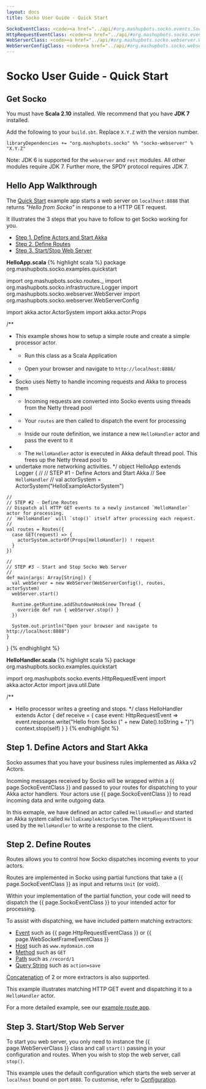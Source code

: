 ```yaml
---
layout: docs
title: Socko User Guide - Quick Start

SockoEventClass: <code><a href="../api/#org.mashupbots.socko.events.SockoEvent">SockoEvent</a></code>
HttpRequestEventClass: <code><a href="../api/#org.mashupbots.socko.events.HttpRequestEvent">HttpRequestEvent</a></code>
WebServerClass: <code><a href="../api/#org.mashupbots.socko.webserver.WebServer">WebServer</a></code>
WebServerConfigClass: <code><a href="../api/#org.mashupbots.socko.webserver.WebServerConfig">WebServerConfig</a></code>
---
```

# Socko User Guide - Quick Start


## Get Socko

You must have **Scala 2.10** installed. We recommend that you have **JDK 7** installed.

Add the following to your `build.sbt`.  Replace `X.Y.Z` with the version number.

    libraryDependencies += "org.mashupbots.socko" %% "socko-webserver" % "X.Y.Z"


Note: JDK 6 is supported for the `webserver` and `rest` modules. All other modules require JDK 7. 
Further more, the SPDY protocol requires JDK 7.


## Hello App Walkthrough

The [Quick Start](https://github.com/mashupbots/socko/tree/master/socko-examples/src/main/scala/org/mashupbots/socko/examples/quickstart) 
example app starts a web server on `localhost:8888` that returns _"Hello from Socko"_ in response to a HTTP GET request.

It illustrates the 3 steps that you have to follow to get Socko working for you.
 - [Step 1. Define Actors and Start Akka](#Step1)
 - [Step 2. Define Routes](#Step2)
 - [Step 3. Start/Stop Web Server](#Step3)

**HelloApp.scala**
{% highlight scala %}
  package org.mashupbots.socko.examples.quickstart

  import org.mashupbots.socko.routes._
  import org.mashupbots.socko.infrastructure.Logger
  import org.mashupbots.socko.webserver.WebServer
  import org.mashupbots.socko.webserver.WebServerConfig

  import akka.actor.ActorSystem
  import akka.actor.Props

  /**
   * This example shows how to setup a simple route and create a simple processor actor.
   *  - Run this class as a Scala Application
   *  - Open your browser and navigate to `http://localhost:8888/`
   *
   * Socko uses Netty to handle incoming requests and Akka to process them
   *  - Incoming requests are converted into Socko events using threads from the Netty thread pool
   *  - Your `routes` are then called to dispatch the event for processing
   *  - Inside our route definition, we instance a new `HelloHandler` actor and pass the event to it
   *  - The `HelloHandler` actor is executed in Akka default thread pool. This frees up the Netty thread pool to 
   *    undertake more networking activities.
   */
  object HelloApp extends Logger {
    //
    // STEP #1 - Define Actors and Start Akka
    // See `HelloHandler`
    //
    val actorSystem = ActorSystem("HelloExampleActorSystem")

    //
    // STEP #2 - Define Routes
    // Dispatch all HTTP GET events to a newly instanced `HelloHandler` actor for processing.
    // `HelloHandler` will `stop()` itself after processing each request.
    //
    val routes = Routes({
      case GET(request) => {
        actorSystem.actorOf(Props[HelloHandler]) ! request
      }
    })

    //
    // STEP #3 - Start and Stop Socko Web Server
    //
    def main(args: Array[String]) {
      val webServer = new WebServer(WebServerConfig(), routes, actorSystem)
      webServer.start()

      Runtime.getRuntime.addShutdownHook(new Thread {
        override def run { webServer.stop() }
      })

      System.out.println("Open your browser and navigate to http://localhost:8888")
    }
  }
{% endhighlight %}

**HelloHandler.scala**
{% highlight scala %}
  package org.mashupbots.socko.examples.quickstart

  import org.mashupbots.socko.events.HttpRequestEvent
  import akka.actor.Actor
  import java.util.Date

  /**
   * Hello processor writes a greeting and stops.
   */
  class HelloHandler extends Actor {
    def receive = {
      case event: HttpRequestEvent =>
        event.response.write("Hello from Socko (" + new Date().toString + ")")
        context.stop(self)
    }
  }
{% endhighlight %}


## Step 1. Define Actors and Start Akka <a class="blank" id="Step1">&nbsp;</a>

Socko assumes that you have your business rules implemented as Akka v2 Actors.

Incoming messages received by Socko will be wrapped within a {{ page.SockoEventClass }} and passed to your routes
for dispatching to your Akka actor handlers. Your actors use {{ page.SockoEventClass }} to read incoming data and 
write outgoing data.

In this exmaple, we have defined an actor called `HelloHandler` and started an Akka
system called `HelloExampleActorSystem`.  The `HttpRequestEvent` is used by the `HelloHandler`
to write a response to the client.
    

## Step 2. Define Routes <a class="blank" id="Step2">&nbsp;</a>

Routes allows you to control how Socko dispatches incoming events to your actors.

Routes are implemented in Socko using partial functions that take a {{ page.SockoEventClass }}
as input and returns `Unit` (or void).

Within your implementation of the partial function, your code will need to dispatch the 
{{ page.SockoEventClass }} to your intended actor for processing.

To assist with dispatching, we have included pattern matching extractors:

 - [Event](#SockoEventExtractors) such as {{ page.HttpRequestEventClass }} or {{ page.WebSocketFrameEventClass }}
 - [Host](#HostExtractors) such as `www.mydomain.com`
 - [Method](#MethodExtractors) such as `GET`
 - [Path](#PathExtractors) such as `/record/1`
 - [Query String](#QueryStringExtractors) such as `action=save`
 
[Concatenation](#ConcatenatingExtractors) of 2 or more extractors is also supported.
 
This example illustrates matching HTTP GET event and dispatching it to a `HelloHandler` actor.

For a more detailed example, see our [example route app](https://github.com/mashupbots/socko/tree/master/socko-examples/src/main/scala/org/mashupbots/socko/examples/routes).



## Step 3. Start/Stop Web Server <a class="blank" id="Step3">&nbsp;</a>

To start you web server, you only need to instance the {{ page.WebServerClass }} class and 
call `start()` passing in your configuration and routes.  When you wish to stop the web 
server, call `stop()`.

This example uses the default configuration which starts the web server at `localhost` bound on
port `8888`.  To customise, refer to [Configuration](configuration.html).




